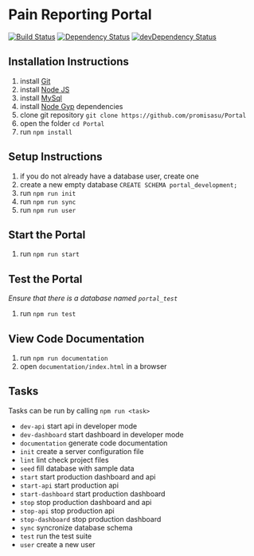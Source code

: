# Pain Reporting Portal

[![Build Status](https://travis-ci.org/promisasu/Portal.svg?branch=seed-task)](https://travis-ci.org/promisasu/Portal)
[![Dependency Status](https://david-dm.org/promisasu/Portal.svg)](https://david-dm.org/promisasu/Portal)
[![devDependency Status](https://david-dm.org/promisasu/Portal/dev-status.svg)](https://david-dm.org/promisasu/Portal#info=devDependencies)

## Installation Instructions

1. install [Git](https://git-scm.com/downloads)
2. install [Node JS](https://nodejs.org/en/download/)
3. install [MySql](https://www.mysql.com/)
4. install [Node Gyp](https://github.com/nodejs/node-gyp#installation) dependencies
5. clone git repository `git clone https://github.com/promisasu/Portal`
6. open the folder `cd Portal`
7. run `npm install`

## Setup Instructions

1. if you do not already have a database user, create one
2. create a new empty database `CREATE SCHEMA portal_development;`
3. run `npm run init`
4. run `npm run sync`
5. run `npm run user`

## Start the Portal

1. run `npm run start`

## Test the Portal

*Ensure that there is a database named `portal_test`*

1. run `npm run test`

## View Code Documentation

1. run `npm run documentation`
2. open `documentation/index.html` in a browser

## Tasks

Tasks can be run by calling `npm run <task>`

* `dev-api` start api in developer mode
* `dev-dashboard` start dashboard in developer mode
* `documentation` generate code documentation
* `init` create a server configuration file
* `lint` lint check project files
* `seed` fill database with sample data
* `start` start production dashboard and api
* `start-api` start production api
* `start-dashboard` start production dashboard
* `stop` stop production dashboard and api
* `stop-api` stop production api
* `stop-dashboard` stop production dashboard
* `sync` syncronize database schema
* `test` run the test suite
* `user` create a new user
